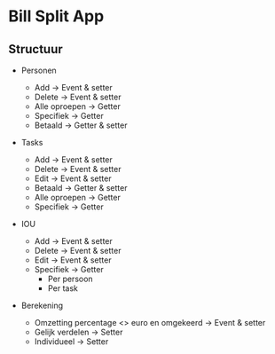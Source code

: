 # Bill Split App

## Structuur

* Personen
    * Add -> Event & setter
    * Delete -> Event & setter
    * Alle oproepen -> Getter
    * Specifiek -> Getter
    * Betaald -> Getter & setter

* Tasks
    * Add -> Event & setter
    * Delete -> Event & setter
    * Edit -> Event & setter
    * Betaald -> Getter & setter
    * Alle oproepen -> Getter
    * Specifiek -> Getter

* IOU
    * Add -> Event & setter
    * Delete -> Event & setter
    * Edit -> Event & setter
    * Specifiek -> Getter
        * Per persoon
        * Per task

* Berekening
    * Omzetting percentage <> euro en omgekeerd -> Event & setter
    * Gelijk verdelen -> Setter
    * Individueel -> Setter